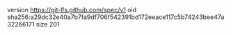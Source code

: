 version https://git-lfs.github.com/spec/v1
oid sha256:a29dc32e40a7b7fa9df706f542391bd172eeace117c5b74243bee47a32266171
size 201
